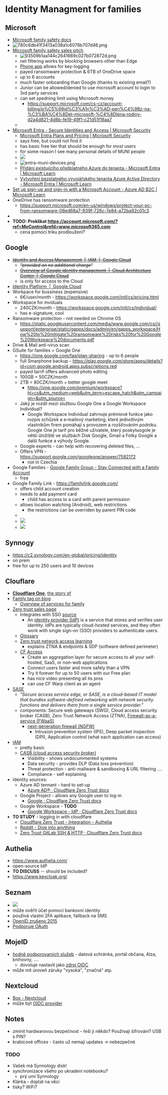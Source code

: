 # Identity Managment for families

## Microsoft

- [Microsoft family safety docs](https://support.microsoft.com/en-us/account-billing/microsoft-family-safety-bb97220e-9dd8-4b4a-9d15-8194d5941dc5)
- ![780c6db41f3413a038a1c6078b707d46.png](./assets/780c6db41f3413a038a1c6078b707d46.png)
- [Microsoft family safety sales pitch](https://www.microsoft.com/cs-cz/microsoft-365/family-safety?ocid=cmm15zkky0u&rtc=1)
  - ![93509b1aa144c2641669c027b072872d.png](./assets/93509b1aa144c2641669c027b072872d.png)
  - net filtering works by blocking browsers other than Edge
  - [Phone app](https://www.microsoft.com/en-us/microsoft-365-life-hacks/privacy-and-safety/protect-your-family-how-to-select-a-phone-monitoring-app) allows for key-logging
  - payed ransomware protection & 6TB of OneDrive space
  - up to 6 accounts
  - much faster onboarding than Google (thanks to existing email?)
  - Junior can be allowed/denied to use microsoft account to login to 3rd party services
  - can set spedning limit using Microsoft money
    - https://support.microsoft.com/cs-cz/account-billing/p%C5%99id%C3%A1n%C3%AD-pen%C4%9Bz-na-%C3%BA%C4%8Det-microsoft-%C4%8Dlena-rodiny-d2a4d821-4d8b-fe19-49f1-c21d51f18aa7
  - 
- [Microsoft Entra - Secure Identities and Access | Microsoft Security](https://www.microsoft.com/en-us/security/business/microsoft-entra)
  - [Microsoft Entra Plans and Pricing | Microsoft Security](https://www.microsoft.com/en-us/security/business/microsoft-entra-pricing)
  - says free, but could not find it
  - has basic free tier that should be enough for most users
  - for some reason I see many personal details of MUNI people
  - ![](materials/entry-muni-users.png)
  - ![entra-muni-devices.png](materials/entra-muni-devices.png)
  - [Přidání existujícího předplatného Azure do tenanta - Microsoft Entra | Microsoft Learn](https://learn.microsoft.com/cs-cz/azure/active-directory/fundamentals/how-subscriptions-associated-directory?amp%3Bclcid=0x5)
  - [Vytvoření bezplatného vývojářského tenanta Azure Active Directory - Microsoft Entra | Microsoft Learn](https://learn.microsoft.com/cs-cz/azure/active-directory/verifiable-credentials/how-to-create-a-free-developer-account)
- [Set up sign-up and sign-in with a Microsoft Account - Azure AD B2C | Microsoft Learn](https://learn.microsoft.com/en-us/azure/active-directory-b2c/identity-provider-microsoft-account?pivots=b2c-user-flow)
- OneDrive has ransomware protection
  - https://support.microsoft.com/en-us/windows/protect-your-pc-from-ransomware-08ed68a7-939f-726c-7e84-a72ba92c01c3
- 
- **TODO: Proklikat https://account.microsoft.com/?ref=MeControl&refd=www.microsoft365.com**
  - cena pomocí triku prodloužení?

## Google

- ~~[Identity and Access Management &nbsp;|&nbsp; IAM &nbsp;|&nbsp; Google Cloud](https://cloud.google.com/iam/)~~
  - ~~*"provided on no additional charge"*~~
  - ~~[Overview of Google identity management &nbsp;|&nbsp; Cloud Architecture Center &nbsp;|&nbsp; Google Cloud](https://cloud.google.com/architecture/identity/overview-google-authentication)~~
  - is only for access to the Cloud
- [Identity Platform &nbsp;|&nbsp; Google Cloud](https://cloud.google.com/identity-platform)
- Workpace for bussiness (expensive)
  - 6€/user/month - https://workspace.google.com/intl/cs/pricing.html
- Workspace for inviduals
  - 240CZK/month - https://workspace.google.com/intl/cs/individual/
  - has e-signature, cool
- Ransomware protection - not needed on Chrome OS
  - https://static.googleusercontent.com/media/www.google.com/cs//support/enterprise/static/gapps/docs/admin/en/gapps_workspace/How%20to%20mitigate%20ransomware%20risks%20for%20Google%20Workspace%20documents.pdf
- Drive & Mail anti-virus scan
- GSuite for families = Google One
  - https://one.google.com/faq/plan-sharing - up to 6 people
  - full Smarphone backup - https://play.google.com/store/apps/details?id=com.google.android.apps.subscriptions.red
  - payed tarrif offers advanced photo editing
  - 100GB = 50CZK/month
  - 2TB = 80CZK/month + better google meet
    - https://one.google.com/premium/workspace?hl=cs&utm_medium=web&utm_term=escape_hatch&utm_campaign=&utm_source=
  - Jaký je rozdíl mezi službou Google One a Google Workspace Individual?
    - Google Workspace Individual zahrnuje prémiové funkce jako rozpis schůzek a e‑mailový marketing, které jednotlivým vlastníkům firem pomáhají s provozem a rozšiřováním podniku. Google One je tarif pro běžné uživatele, který poskytuogole je větší úložiště ve službách Disk Google, Gmail a Fotky Google a další funkce a výhody Google.
  - Google experts - can help with recovering deleted files, ...
  - Offers VPN - https://support.google.com/googleone/answer/7582172
    - not in Czechia
- Google Families - [Google Family Group - Stay Connected with a Family Account](https://families.google/intl/en_us/families/)
  - free
- Google Family Link - https://familylink.google.com/
  - offers child account creation
  - needs to add payment card
    - child has access to a card with parent permission
  - allows location watching (Android), web restrictions
    - the restrictions can be overriden by parent PIN code
  - 
  - ![](/home/adam/.config/marktext/images/2023-10-05-08-49-05-image.png)
  - ![](/home/adam/.config/marktext/images/2023-10-05-08-50-14-image.png)

## Synnogy

- https://c2.synology.com/en-global/pricing/identity
- on prem
- free for up to 250 users and 10 devices

## Clouflare

- **[Cloudflare One](https://www.cloudflare.com/cloudflare-one/)**, [the story of](https://iframe.cloudflarestream.com/dc64ca8874298041945c9a6924c82b4b?preload=metadata)
- [Family tag on blog](https://blog.cloudflare.com/tag/families/)
  - [Overview of services for family](https://blog.cloudflare.com/shields-up-free-cloudflare-services-to-improve-your-cyber-readiness/)
- [Zero trust sales page](https://www.cloudflare.com/zero-trust/)
  - Integrates with SSO [source](https://www.cloudflare.com/learning/access-management/what-is-sso/)
    - An [identity provider (IdP)](https://www.cloudflare.com/learning/access-management/what-is-an-identity-provider/) is a service that stores and verifies user identity. IdPs are typically cloud-hosted services, and they often work with single sign-on (SSO) providers to authenticate users.
  - [Glossary](https://www.cloudflare.com/learning/security/glossary/what-is-zero-trust/)
  - [Zero trust network access learning](https://www.cloudflare.com/learning/access-management/what-is-ztna/)
    - explains ZTNA & endpoints & SDP (software defined perimeter)
  - [CF Access](https://www.cloudflare.com/zero-trust/products/access/)
    - Create an aggregation layer for secure access to all your self-hosted, SaaS, or non-web applications
    - Connect users faster and more safely than a VPN
    - Try it forever for up to 50 users with our Free plan
    - has nice video presenting all its pros
    - can use CF Warp client as an agent
- [SASE](https://www.cloudflare.com/learning/access-management/what-is-sase/)
  - _"Secure access service edge, or SASE, is a cloud-based IT model that bundles software-defined networking with network security functions and delivers them from a single service provider."_
  - components: Secure web gateways (SWG), Cloud access security broker (CASB), Zero Trust Network Access (ZTNA), [Firewall-as-a-service (FWaaS)](https://www.cloudflare.com/learning/cloud/what-is-a-cloud-firewall/)
    - [next-generation firewall (NGFW)](https://www.cloudflare.com/learning/security/what-is-next-generation-firewall-ngfw/)
      - Intrusion prevention system (IPS), Deep packet inspection (DPI), Application control (what each application can access)
- [IAM](https://www.cloudflare.com/learning/access-management/what-is-identity-and-access-management/)
  - pretty basic
  - [CASB (cloud access security broker)](https://www.cloudflare.com/learning/access-management/what-is-a-casb/)
    - Visibility - shows undocummented systems
    - Data security - provides DLP (Data loss prevention)
    - Threat protection - anti-mallware & sandboxing & URL filtering .…
    - Compliance - self explaining
- Identity sources:
  - Azure AD tennant - hard to set-up
    - [Azure AD® · Cloudflare Zero Trust docs](https://developers.cloudflare.com/cloudflare-one/identity/idp-integration/azuread/)
  - Google Project - allows any Google user to log-in
    - [Google · Cloudflare Zero Trust docs](https://developers.cloudflare.com/cloudflare-one/identity/idp-integration/google/)
  - Google Workspace - **TODO**
    - [Google Workspace - IdP · Cloudflare Zero Trust docs](https://developers.cloudflare.com/cloudflare-one/identity/idp-integration/gsuite)
- **TO STUDY** - logging in with cloudlfare
  - [Cloudflare Zero Trust - Integration - Authelia](https://www.authelia.com/integration/openid-connect/cloudflare-zerotrust/)
  - [Reddit - Dive into anything](https://www.reddit.com/r/selfhosted/comments/z9n8ul/using_cloudflare_tunnel_auth_with_gitea/)
  - [Zero Trust GitLab SSH & HTTP · Cloudflare Zero Trust docs](https://developers.cloudflare.com/cloudflare-one/tutorials/gitlab/)

## Authelia

- https://www.authelia.com/
- open-source IdP
- **TO DISCUSS** -- should be included?
- https://www.keycloak.org/

## Seznam

- ![](assets/2023-10-04-11-06-48-image.png)
- může ověřit účet pomocí bankovní identity
- používá vlastní 2FA aplikace, fallback na SMS
- [OpenID zrušeno 2015](https://www.cnews.cz/clanky/seznam-rusi-openid-lide-se-uz-naucili-pouzivat-jine-zpusoby-prihlasovani/)
- [Podporuje OAuth](https://vyvojari.seznam.cz/oauth)

## MojeID

- [hodně podporovaných služeb](https://www.mojeid.cz/cs/kde-pouzit/katalog-sluzeb/) - datová schránka, portál občana, Alza, knihovny, ....
  - dovoluje nastavit jako [zdroj OIDC](https://www.mojeid.cz/dokumentace/html/ImplementacePodporyMojeid/OpenidConnect/index.html)
- může mít úroveň záruky "vysoká", "značná" atp.

## Nextcloud

- [Box - Nextcloud](https://nextcloud.com/box/)
- může být [OIDC provider](https://apps.nextcloud.com/apps/oidc)

## Notes

- zmínit hardwarovou bezpečnost - řeší ji někdo? Používají šifrování? USB s PIN?
- krabicové offices - často už nemají updates -> nebezpečné

### TODO

- Vašek má Synnology disk!
- synchronizace všeho po ukradení notebooku?
  - prý umí Synnology
- Klárka - doptat na věci
- tisky? WiFi?
